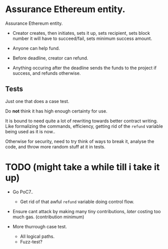 
# Assurance Ethereum entity. 

Assurance Ethereum entity.

* Creator creates, then initiates, sets it up, sets recipient, sets block
  number it will have to succeed/fail, sets minimum success amount.

* Anyone can help fund.

* Before deadline, creator can refund.

* Anything occuring after the deadline sends the funds to the project if
  success, and refunds otherwise.

## Tests
Just one that does a case test. 

Do **not** think it has high enough certainty for use. 

It is bound to need quite a lot of rewriting towards better contract writing.
Like formalizing the commands, efficiency, getting rid of the `refund` variable
being used as it is now..

Otherwise for security, need to try think of ways to break it, analyse the code,
and throw more random stuff at it in tests.

# TODO (might take a while till i take it up)

* Go PoC7..
  + Get rid of that awful `refund` variable doing control flow.

* Ensure cant attack by making many tiny contributions, *later* costing too much gas.
  (contribution minimum)

* More thurrough case test.
  + All logical paths.
  + Fuzz-test?
